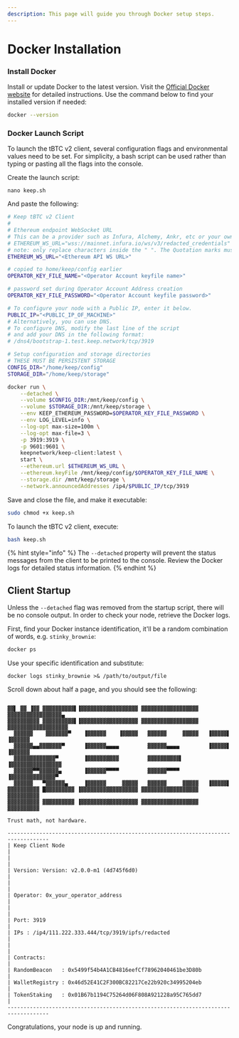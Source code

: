 ```yaml
---
description: This page will guide you through Docker setup steps.
---
```


# Docker Installation

### Install Docker

Install or update Docker to the latest version. Visit the [Official Docker website](https://docs.docker.com/desktop/install/ubuntu/) for detailed instructions. Use the command below to find  your installed version if needed:

```bash
docker --version
```

### Docker Launch Script

To launch the tBTC v2 client, several configuration flags and environmental values need to be set. For simplicity, a bash script can be used rather than typing or pasting all the flags into the console.

Create the launch script:

```
nano keep.sh
```

And paste the following:

```bash
# Keep tBTC v2 Client
#
# Ethereum endpoint WebSocket URL
# This can be a provider such as Infura, Alchemy, Ankr, etc or your own Geth Nodeq
# ETHEREUM_WS_URL="wss://mainnet.infura.io/ws/v3/redacted_credentials"
# note: only replace characters inside the " ". The Quotation marks must be retained
ETHEREUM_WS_URL="<Ethereum API WS URL>"

# copied to home/keep/config earlier
OPERATOR_KEY_FILE_NAME="<Operator Account keyfile name>"

# password set during Operator Account Address creation
OPERATOR_KEY_FILE_PASSWORD="<Operator Account keyfile password>"

# To configure your node with a Public IP, enter it below.
PUBLIC_IP="<PUBLIC_IP_OF_MACHINE>"
# Alternatively, you can use DNS.
# To configure DNS, modify the last line of the script
# and add your DNS in the following format:
# /dns4/bootstrap-1.test.keep.network/tcp/3919

# Setup configuration and storage directories
# THESE MUST BE PERSISTENT STORAGE
CONFIG_DIR="/home/keep/config"
STORAGE_DIR="/home/keep/storage"

docker run \
    --detached \
    --volume $CONFIG_DIR:/mnt/keep/config \
    --volume $STORAGE_DIR:/mnt/keep/storage \
    --env KEEP_ETHEREUM_PASSWORD=$OPERATOR_KEY_FILE_PASSWORD \
    --env LOG_LEVEL=info \
    --log-opt max-size=100m \
    --log-opt max-file=3 \
    -p 3919:3919 \
    -p 9601:9601 \
    keepnetwork/keep-client:latest \
    start \
    --ethereum.url $ETHEREUM_WS_URL \
    --ethereum.keyFile /mnt/keep/config/$OPERATOR_KEY_FILE_NAME \
    --storage.dir /mnt/keep/storage \
    --network.announcedAddresses /ip4/$PUBLIC_IP/tcp/3919

```

Save and close the file, and make it executable:

```bash
sudo chmod +x keep.sh
```

To launch the tBTC v2 client, execute:

```bash
bash keep.sh
```

{% hint style="info" %}
The `--detached` property will prevent the status messages from the client to be printed to the console. Review the Docker logs for detailed status information.
{% endhint %}



## Client Startup

Unless the `--detached` flag was removed from the startup script, there will be no console output. In order to check your node, retrieve the Docker logs.

First, find your Docker instance identification, it'll be a random combination of words, e.g. `stinky_brownie`:

```bash
docker ps
```

Use your specific identification and substitute:

```
docker logs stinky_brownie >& /path/to/output/file
```

Scroll down about half a page, and you should see the following:

```

▓▓▌ ▓▓ ▐▓▓ ▓▓▓▓▓▓▓▓▓▓▌▐▓▓▓▓▓▓▓▓▓▓▓▓▓▓▓▓▓▓ ▓▓▓▓▓▓▓▓▓▓▓▓▓▓▓▓▓▓ ▓▓▓▓▓▓▓▓▓▓▓▓▓▓▓▓▓▄
▓▓▓▓▓▓▓▓▓▓ ▓▓▓▓▓▓▓▓▓▓▌▐▓▓▓▓▓▓▓▓▓▓▓▓▓▓▓▓▓▓ ▓▓▓▓▓▓▓▓▓▓▓▓▓▓▓▓▓▓ ▓▓▓▓▓▓▓▓▓▓▓▓▓▓▓▓▓▓▓
  ▓▓▓▓▓▓    ▓▓▓▓▓▓▓▀    ▐▓▓▓▓▓▓    ▐▓▓▓▓▓   ▓▓▓▓▓▓     ▓▓▓▓▓   ▐▓▓▓▓▓▌   ▐▓▓▓▓▓▓
  ▓▓▓▓▓▓▄▄▓▓▓▓▓▓▓▀      ▐▓▓▓▓▓▓▄▄▄▄         ▓▓▓▓▓▓▄▄▄▄         ▐▓▓▓▓▓▌   ▐▓▓▓▓▓▓
  ▓▓▓▓▓▓▓▓▓▓▓▓▓▀        ▐▓▓▓▓▓▓▓▓▓▓         ▓▓▓▓▓▓▓▓▓▓▌        ▐▓▓▓▓▓▓▓▓▓▓▓▓▓▓▓▓
  ▓▓▓▓▓▓▀▀▓▓▓▓▓▓▄       ▐▓▓▓▓▓▓▀▀▀▀         ▓▓▓▓▓▓▀▀▀▀         ▐▓▓▓▓▓▓▓▓▓▓▓▓▓▓▀
  ▓▓▓▓▓▓   ▀▓▓▓▓▓▓▄     ▐▓▓▓▓▓▓     ▓▓▓▓▓   ▓▓▓▓▓▓     ▓▓▓▓▓   ▐▓▓▓▓▓▌
▓▓▓▓▓▓▓▓▓▓ █▓▓▓▓▓▓▓▓▓ ▐▓▓▓▓▓▓▓▓▓▓▓▓▓▓▓▓▓▓ ▓▓▓▓▓▓▓▓▓▓▓▓▓▓▓▓▓▓  ▓▓▓▓▓▓▓▓▓▓
▓▓▓▓▓▓▓▓▓▓ ▓▓▓▓▓▓▓▓▓▓ ▐▓▓▓▓▓▓▓▓▓▓▓▓▓▓▓▓▓▓ ▓▓▓▓▓▓▓▓▓▓▓▓▓▓▓▓▓▓  ▓▓▓▓▓▓▓▓▓▓

Trust math, not hardware.
	
-----------------------------------------------------------------------------------
| Keep Client Node                                                                |
|                                                                                 |
| Version: Version: v2.0.0-m1 (4d745f6d0)                                         |
|                                                                                 |
| Operator: 0x_your_operator_address                                              |
|                                                                                 |
| Port: 3919                                                                      |
| IPs : /ip4/111.222.333.444/tcp/3919/ipfs/redacted                               |
|                                                                                 |
| Contracts:                                                                      |
| RandomBeacon   : 0x5499f54b4A1CB4816eefCf78962040461be3D80b                     |
| WalletRegistry : 0x46d52E41C2F300BC82217Ce22b920c34995204eb                     |
| TokenStaking   : 0x01B67b1194C75264d06F808A921228a95C765dd7                     |
-----------------------------------------------------------------------------------
```

Congratulations, your node is up and running.&#x20;
